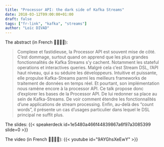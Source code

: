 ```yaml
---
title: "Processor API: the dark side of Kafka Streams"
date: 2018-03-12T09:00:00+01:00
draft: false
tags: ["fr-link", "kafka", "streams"]
author: "Loïc DIVAD"
---
```


The abstract (in French 🧀🍷🇫🇷):
> Complexe et fastidieuse, la Processor API est souvent mise de côté. C’est dommage, surtout quand on apprend que les plus grandes fonctionnalités de Kafka Streams s’y cachent. Notamment les stateful operations et interactives queries. Malgré cela c’est Stream DSL, l’API haut niveau, qui a su séduire les développeurs. Intuitive et puissante, elle propulse Kafka-Streams parmi les meilleurs frameworks de traitement de données en temps réel. Et pourtant, son implémentation nous ramène encore à la processor API. Ce talk propose donc d’explorer les bases de la Processor API. De lui redonner sa place au sein de Kafka-Streams. De voir comment étendre les fonctionnalités d’une applications de stream processing. Enfin, au-delà des “count words”, il présente un cas d’usages particulier dans lequel le DSL principal ne suffit plus.
>

The slides:
{{< speakerdeck id=1e5480a466f44839867a6f97a3085399 slide=0 >}}

The video (in French 🧀🍷🇫🇷):
{{< youtube id="9AYGhsXeEwY" >}}

